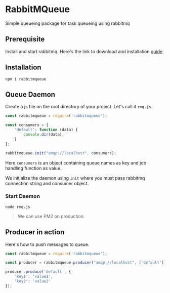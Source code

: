 # RabbitMQueue
Simple queueing package for task queueing using rabbitmq

## Prerequisite
Install and start rabbitmq. Here's the link to download and installation [guide](https://www.rabbitmq.com/download.html).

## Installation
```properties
npm i rabbitmqueue
```

## Queue Daemon
Create a js file on the root directory of your project. Let's call it `rmq.js`.
```js
const rabbitmqueue = require('rabbitmqueue');

const consumers = {
    'default': function (data) {
        console.dir(data);
    }
};

rabbitmqueue.init("amqp://localhost", consumers);
```
Here `consumers` is an object containing queue names as key and job handling function as value.

We initialize the daemon using `init` where you must pass rabbitmq connection string and consumer object.

### Start Daemon
```properties
node rmq.js
```
>We can use PM2 on production.

## Producer in action
Here's how to push messages to queue.
```js
const rabbitmqueue = require('rabbitmqueue');

const producer = rabbitmqueue.producer("amqp://localhost", ['default']);

producer.produce('default', {
    'key1': 'value1',
    'key2': 'value2'
});
```


